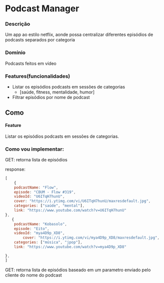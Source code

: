# Podcast Manager

### Descrição
Um app ao estilo netflix, aonde possa centralizar diferentes episódios de 
podcasts separados por categoria  

### Domínio
Podcasts feitos em vídeo

### Features(funcionalidades)
- Listar os episódios podcasts em sessões de categorias
  - [saúde, fitness, mentalidade, humor]
- Filtrar episódios por nome de podcast


## Como

#### Feature

Listar os episódios podcasts em sessões de categorias.

### Como vou implementar: 
GET: retorna lista de episódios


response:
``` js
[
    {
    podcastName: "Flow",
    episode: "CBUM - Flow #319",
    videoId: "U6ITqH7hunU",
    cover: "https://i.ytimg.com/vi/U6ITqH7hunU/maxresdefault.jpg",
    categories: ["saúde", "mental"],
    link: "https://www.youtube.com/watch?v=U6ITqH7hunU"
},
   {
    podcastName: "Kobasolo",
    episode: "Eito",
    videoId: "mya4D9p_XD8",
        cover: "https://i.ytimg.com/vi/mya4D9p_XD8/maxresdefault.jpg",
    categories: ["música", "jpop"],
    link: "https://www.youtube.com/watch?v=mya4D9p_XD8"

},
]
```

GET: retorna lista de episódios baseado em um parametro enviado pelo cliente do nome do podcast
